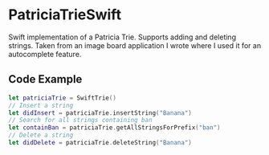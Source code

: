 # PatriciaTrieSwift
Swift implementation of a Patricia Trie. Supports adding and deleting strings. Taken from an image board application I wrote where I used it for an autocomplete feature.


## Code Example

```swift
let patriciaTrie = SwiftTrie()
// Insert a string
let didInsert = patriciaTrie.insertString("Banana")
// Search for all strings containing ban
let containBan = patriciaTrie.getAllStringsForPrefix("ban")
// Delete a string
let didDelete = patriciaTrie.deleteString("Banana")
```


